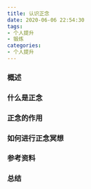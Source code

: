 ```yaml
---
title: 认识正念
date: 2020-06-06 22:54:30
tags:
- 个人提升
- 锻炼
categories:
- 个人提升
---
```


### 概述



### 什么是正念



<!-- more -->



### 正念的作用



### 如何进行正念冥想



### 参考资料



### 总结

